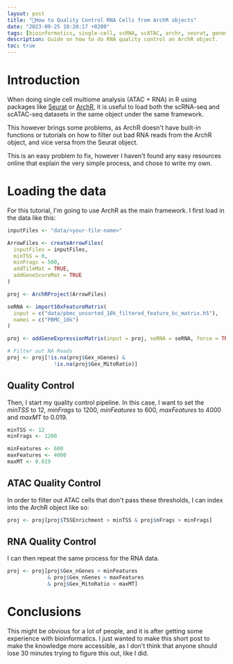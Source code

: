 ```yaml
---
layout: post
title: "🧬How to Quality Control RNA Cells from ArchR objects"
date: "2023-09-25 10:20:17 +0200"
tags: [bioinformatics, single-cell, scRNA, scATAC, archr, seurat, genomics]
description: Guide on how to do RNA quality control an ArchR object.
toc: true
---
```


# Introduction

When doing single cell multiome analysis (ATAC + RNA) in R using packages like [Seurat](https://satijalab.org/seurat/) or [ArchR](https://www.archrproject.com/), it is useful to load both the scRNA-seq and scATAC-seq datasets in the same object under the same framework.

This however brings some problems, as ArchR doesn't have built-in functions or tutorials on how to filter out bad RNA reads from the ArchR object, and vice versa from the Seurat object.

This is an easy problem to fix, however I haven't found any easy resources online that explain the very simple process, and chose to write my own.

# Loading the data

For this tutorial, I'm going to use ArchR as the main framework. I first load in the data like this:

```r
inputFiles <- "data/<your-file-name>"

ArrowFiles <- createArrowFiles(
  inputFiles = inputFiles,
  minTSS = 0,
  minFrags = 500, 
  addTileMat = TRUE,
  addGeneScoreMat = TRUE
)

proj <- ArchRProject(ArrowFiles)

seRNA <- import10xFeatureMatrix(
  input = c("data/pbmc_unsorted_10k_filtered_feature_bc_matrix.h5"),
  names = c("PBMC_10k")
)

proj <- addGeneExpressionMatrix(input = proj, seRNA = seRNA, force = TRUE)

# Filter out NA Reads
proj <- proj[!is.na(proj$Gex_nGenes) & 
               !is.na(proj$Gex_MitoRatio)]
```

## Quality Control

Then, I start my quality control pipeline. In this case, I want to set the *minTSS* to 12, *minFrags* to 1200, *minFeatures* to 600, *maxFeatures* to 4000 and *maxMT* to 0.019.


```r
minTSS <- 12
minFrags <- 1200

minFeatures <- 600
maxFeatures <- 4000
maxMT <- 0.019
```

## ATAC Quality Control

In order to filter out ATAC cells that don't pass these thresholds, I can index into the ArchR object like so:

```r
proj <- proj[proj$TSSEnrichment > minTSS & proj$nFrags > minFrags]
```

## RNA Quality Control

I can then repeat the same process for the RNA data.

```r
proj <- proj[proj$Gex_nGenes > minFeatures
             & proj$Gex_nGenes < maxFeatures
             & proj$Gex_MitoRatio < maxMT]
```

# Conclusions

This might be obvious for a lot of people, and it is after getting some experience with bioinformatics. I just wanted to make this short post to make the knowledge more accessible, as I don't think that anyone should lose 30 minutes trying to figure this out, like I did.

[jekyll-docs]: https://jekyllrb.com/docs/home
[jekyll-gh]: https://github.com/jekyll/jekyll
[jekyll-talk]: https://talk.jekyllrb.com
